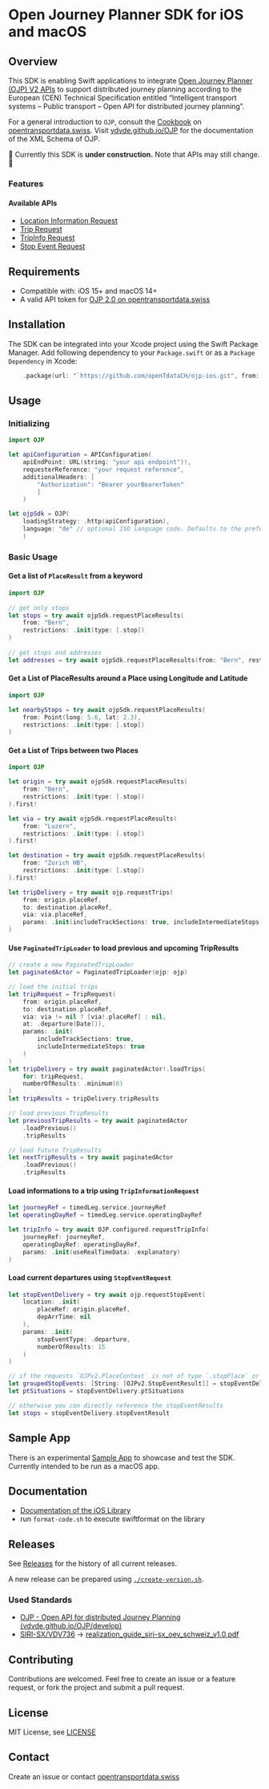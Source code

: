 # Open Journey Planner SDK for iOS and macOS

## Overview

This SDK is enabling Swift applications to integrate [Open Journey Planner (OJP) V2 APIs](https://opentdatach.github.io/ojp-ios/documentation/ojp/) to support distributed journey planning according to the European (CEN) Technical Specification entitled “Intelligent transport systems – Public transport – Open API for distributed journey planning”.

For a general introduction to `OJP`, consult the [Cookbook](https://opentransportdata.swiss/de/cookbook/open-journey-planner-ojp/) on [opentransportdata.swiss](https://opentransportdata.swiss). Visit [vdvde.github.io/OJP](https://vdvde.github.io/OJP/develop/documentation-tables/ojp.html) for the documentation of the XML Schema of OJP.

🚧 Currently this SDK is **under construction.** Note that APIs may still change. 🚧

### Features

#### Available APIs

- [Location Information Request](https://opentransportdata.swiss/en/cookbook/location-information-service/)
- [Trip Request](https://opentransportdata.swiss/en/cookbook/ojptriprequest/)
- [TripInfo Request](https://opentransportdata.swiss/en/cookbook/ojptripinforequest/)
- [Stop Event Request](https://opentransportdata.swiss/en/cookbook/ojp-stopeventservice/)

## Requirements

- Compatible with: iOS 15+ and macOS 14+
- A valid API token for [OJP 2.0 on opentransportdata.swiss](https://opentransportdata.swiss/de/dataset/ojp2-0)

## Installation

The SDK can be integrated into your Xcode project using the Swift Package Manager. Add following dependency to your `Package.swift` or as a `Package Dependency` in Xcode: 

```swift
    .package(url: "`https://github.com/openTdataCH/ojp-ios.git", from: "1.0.0"),
```

## Usage

### Initializing

``` swift
import OJP

let apiConfiguration = APIConfiguration(
    apiEndPoint: URL(string: "your api endpoint")!, 
    requesterReference: "your request reference", 
    additionalHeaders: [
        "Authorization": "Bearer yourBearerToken"
        ]
    )

let ojpSdk = OJP(
    loadingStrategy: .http(apiConfiguration),
    language: "de" // optional ISO language code. Defaults to the preferred localization. 
    )
```

### Basic Usage

#### Get a list of `PlaceResult` from a keyword

``` swift
import OJP
        
// get only stops
let stops = try await ojpSdk.requestPlaceResults(
    from: "Bern",
    restrictions: .init(type: [.stop])
)
        
// get stops and addresses
let addresses = try await ojpSdk.requestPlaceResults(from: "Bern", restrictions: .init(type: [.stop, .address]))
```

#### Get a List of PlaceResults around a Place using Longitude and Latitude

``` swift
import OJP

let nearbyStops = try await ojpSdk.requestPlaceResults(
    from: Point(long: 5.6, lat: 2.3), 
    restrictions: .init(type: [.stop])
)
```

#### Get a List of Trips between two Places

``` swift
import OJP

let origin = try await ojpSdk.requestPlaceResults(
    from: "Bern", 
    restrictions: .init(type: [.stop])
).first!

let via = try await ojpSdk.requestPlaceResults(
    from: "Luzern", 
    restrictions: .init(type: [.stop])
).first!

let destination = try await ojpSdk.requestPlaceResults(
    from: "Zurich HB", 
    restrictions: .init(type: [.stop])
).first!

let tripDelivery = try await ojp.requestTrips(
    from: origin.placeRef, 
    to: destination.placeRef, 
    via: via.placeRef,
    params: .init(includeTrackSections: true, includeIntermediateStops: true)
)
```

#### Use `PaginatedTripLoader` to load previous and upcoming TripResults

``` swift
// create a new PaginatedTripLoader
let paginatedActor = PaginatedTripLoader(ojp: ojp)

// load the initial trips
let tripRequest = TripRequest(
    from: origin.placeRef,
    to: destination.placeRef,
    via: via != nil ? [via!.placeRef] : nil,
    at: .departure(Date()),
    params: .init(
        includeTrackSections: true,
        includeIntermediateStops: true
    )
)
let tripDelivery = try await paginatedActor!.loadTrips(
    for: tripRequest,
    numberOfResults: .minimum(6)
)
let tripResults = tripDelivery.tripResults

// load previous TripResults
let previousTripResults = try await paginatedActor
    .loadPrevious()
    .tripResults

// load future TripResults
let nextTripResults = try await paginatedActor
    .loadPrevious()
    .tripResults
```

#### Load informations to a trip using `TripInformationRequest`

``` swift
let journeyRef = timedLeg.service.journeyRef
let operatingDayRef = timedLeg.service.operatingDayRef

let tripInfo = try await OJP.configured.requestTripInfo(
    journeyRef: journeyRef,
    operatingDayRef: operatingDayRef,
    params: .init(useRealTimeData: .explanatory)
)
```

#### Load current departures using `StopEventRequest`

``` swift
let stopEventDelivery = try await ojp.requestStopEvent(
    location: .init(
        placeRef: origin.placeRef,
        depArrTime: nil
    ),
    params: .init(
        stopEventType: .departure,
        numberOfResults: 15
    )
)

// if the requests `OJPv2.PlaceContext` is not of type `.stopPlace` or `.stopPoint`, it can return departures of multiple nearby Stops
let groupedStopEvents: [String: [OJPv2.StopEventResult]] = stopEventDelivery.stopEventsGroupedByStation
let ptSituations = stopEventDelivery.ptSituations

// otherwise you can directly reference the stopEventResults
let stops = stopEventDelivery.stopEventResult
```

## Sample App

There is an experimental [Sample App](./SamplApp) to showcase and test the SDK. Currently intended to be run as a macOS app.

## Documentation

- [Documentation of the iOS Library](https://opentdatach.github.io/ojp-ios/documentation/ojp/)
- run `format-code.sh` to execute swiftformat on the library

## Releases

See [Releases](https://github.com/openTdataCH/ojp-ios/releases) for the history of all current releases.

A new release can be prepared using [`./create-version.sh`](./create-version.sh).

### Used Standards

- [OJP - Open API for distributed Journey Planning (vdvde.github.io/OJP/develop)](https://vdvde.github.io/OJP/develop/documentation-tables/ojp.html)
- [SIRI-SX/VDV736](https://www.oev-info.ch/de/branchenstandard/technische-standards/ereignisdaten) -> [realization_guide_siri-sx_oev_schweiz_v1.0.pdf](https://www.oev-info.ch/sites/default/files/2024-07/realization_guide_siri-sx_oev_schweiz_v1.0.pdf)

## Contributing

Contributions are welcomed. Feel free to create an issue or a feature request, or fork the project and submit a pull request.

## License

MIT License, see [LICENSE](./LICENSE)

## Contact

Create an issue or contact [opentransportdata.swiss](https://opentransportdata.swiss/en/contact-2/)
